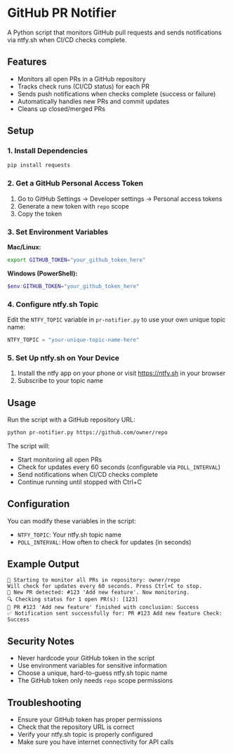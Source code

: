 # GitHub PR Notifier

A Python script that monitors GitHub pull requests and sends notifications via ntfy.sh when CI/CD checks complete.

## Features

- Monitors all open PRs in a GitHub repository
- Tracks check runs (CI/CD status) for each PR
- Sends push notifications when checks complete (success or failure)
- Automatically handles new PRs and commit updates
- Cleans up closed/merged PRs

## Setup

### 1. Install Dependencies

```bash
pip install requests
```

### 2. Get a GitHub Personal Access Token

1. Go to GitHub Settings → Developer settings → Personal access tokens
2. Generate a new token with `repo` scope
3. Copy the token

### 3. Set Environment Variables

**Mac/Linux:**
```bash
export GITHUB_TOKEN="your_github_token_here"
```

**Windows (PowerShell):**
```powershell
$env:GITHUB_TOKEN="your_github_token_here"
```

### 4. Configure ntfy.sh Topic

Edit the `NTFY_TOPIC` variable in `pr-notifier.py` to use your own unique topic name:

```python
NTFY_TOPIC = "your-unique-topic-name-here"
```

### 5. Set Up ntfy.sh on Your Device

1. Install the ntfy app on your phone or visit https://ntfy.sh in your browser
2. Subscribe to your topic name

## Usage

Run the script with a GitHub repository URL:

```bash
python pr-notifier.py https://github.com/owner/repo
```

The script will:
- Start monitoring all open PRs
- Check for updates every 60 seconds (configurable via `POLL_INTERVAL`)
- Send notifications when CI/CD checks complete
- Continue running until stopped with Ctrl+C

## Configuration

You can modify these variables in the script:

- `NTFY_TOPIC`: Your ntfy.sh topic name
- `POLL_INTERVAL`: How often to check for updates (in seconds)

## Example Output

```
🚀 Starting to monitor all PRs in repository: owner/repo
Will check for updates every 60 seconds. Press Ctrl+C to stop.
👀 New PR detected: #123 'Add new feature'. Now monitoring.
🔍 Checking status for 1 open PR(s): [123]
🎉 PR #123 'Add new feature' finished with conclusion: Success
✅ Notification sent successfully for: PR #123 Add new feature Check: Success
```

## Security Notes

- Never hardcode your GitHub token in the script
- Use environment variables for sensitive information
- Choose a unique, hard-to-guess ntfy.sh topic name
- The GitHub token only needs `repo` scope permissions

## Troubleshooting

- Ensure your GitHub token has proper permissions
- Check that the repository URL is correct
- Verify your ntfy.sh topic is properly configured
- Make sure you have internet connectivity for API calls